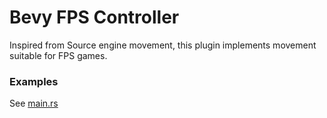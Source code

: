 # Bevy FPS Controller

Inspired from Source engine movement, this plugin implements movement suitable for FPS games.

### Examples

See [main.rs](./exampels/minimal/src/main.rs)